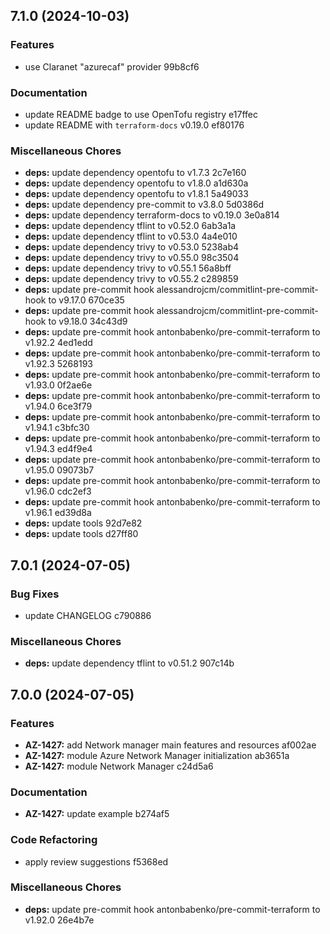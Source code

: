 ## 7.1.0 (2024-10-03)

### Features

* use Claranet "azurecaf" provider 99b8cf6

### Documentation

* update README badge to use OpenTofu registry e17ffec
* update README with `terraform-docs` v0.19.0 ef80176

### Miscellaneous Chores

* **deps:** update dependency opentofu to v1.7.3 2c7e160
* **deps:** update dependency opentofu to v1.8.0 a1d630a
* **deps:** update dependency opentofu to v1.8.1 5a49033
* **deps:** update dependency pre-commit to v3.8.0 5d0386d
* **deps:** update dependency terraform-docs to v0.19.0 3e0a814
* **deps:** update dependency tflint to v0.52.0 6ab3a1a
* **deps:** update dependency tflint to v0.53.0 4a4e010
* **deps:** update dependency trivy to v0.53.0 5238ab4
* **deps:** update dependency trivy to v0.55.0 98c3504
* **deps:** update dependency trivy to v0.55.1 56a8bff
* **deps:** update dependency trivy to v0.55.2 c289859
* **deps:** update pre-commit hook alessandrojcm/commitlint-pre-commit-hook to v9.17.0 670ce35
* **deps:** update pre-commit hook alessandrojcm/commitlint-pre-commit-hook to v9.18.0 34c43d9
* **deps:** update pre-commit hook antonbabenko/pre-commit-terraform to v1.92.2 4ed1edd
* **deps:** update pre-commit hook antonbabenko/pre-commit-terraform to v1.92.3 5268193
* **deps:** update pre-commit hook antonbabenko/pre-commit-terraform to v1.93.0 0f2ae6e
* **deps:** update pre-commit hook antonbabenko/pre-commit-terraform to v1.94.0 6ce3f79
* **deps:** update pre-commit hook antonbabenko/pre-commit-terraform to v1.94.1 c3bfc30
* **deps:** update pre-commit hook antonbabenko/pre-commit-terraform to v1.94.3 ed4f9e4
* **deps:** update pre-commit hook antonbabenko/pre-commit-terraform to v1.95.0 09073b7
* **deps:** update pre-commit hook antonbabenko/pre-commit-terraform to v1.96.0 cdc2ef3
* **deps:** update pre-commit hook antonbabenko/pre-commit-terraform to v1.96.1 ed39d8a
* **deps:** update tools 92d7e82
* **deps:** update tools d27ff80

## 7.0.1 (2024-07-05)


### Bug Fixes

* update CHANGELOG c790886


### Miscellaneous Chores

* **deps:** update dependency tflint to v0.51.2 907c14b

## 7.0.0 (2024-07-05)


### Features

* **AZ-1427:** add Network manager main features and resources af002ae
* **AZ-1427:** module Azure Network Manager initialization ab3651a
* **AZ-1427:** module Network Manager c24d5a6


### Documentation

* **AZ-1427:** update example b274af5


### Code Refactoring

* apply review suggestions f5368ed


### Miscellaneous Chores

* **deps:** update pre-commit hook antonbabenko/pre-commit-terraform to v1.92.0 26e4b7e
